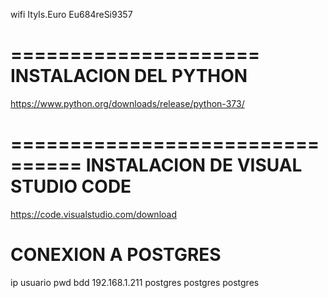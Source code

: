 wifi
ItyIs.Euro
Eu684reSi9357

=====================
INSTALACION DEL PYTHON
======================
https://www.python.org/downloads/release/python-373/

================================
INSTALACION DE VISUAL STUDIO CODE
=================================
https://code.visualstudio.com/download

CONEXION A POSTGRES
===================
ip              usuario  pwd      bdd
192.168.1.211    postgres postgres postgres


